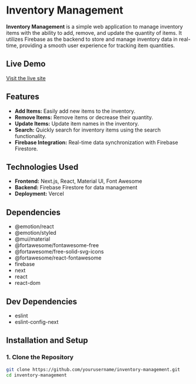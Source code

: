# Inventory Management

**Inventory Management** is a simple web application to manage inventory items with the ability to add, remove, and update the quantity of items. It utilizes Firebase as the backend to store and manage inventory data in real-time, providing a smooth user experience for tracking item quantities.

## Live Demo
[Visit the live site](https://pantry-tracker-tau-three.vercel.app/)

## Features
- **Add Items:** Easily add new items to the inventory.
- **Remove Items:** Remove items or decrease their quantity.
- **Update Items:** Update item names in the inventory.
- **Search:** Quickly search for inventory items using the search functionality.
- **Firebase Integration:** Real-time data synchronization with Firebase Firestore.

## Technologies Used
- **Frontend:** Next.js, React, Material UI, Font Awesome
- **Backend:** Firebase Firestore for data management
- **Deployment:** Vercel

## Dependencies
- @emotion/react
- @emotion/styled
- @mui/material
- @fortawesome/fontawesome-free
- @fortawesome/free-solid-svg-icons
- @fortawesome/react-fontawesome
- firebase
- next
- react
- react-dom

## Dev Dependencies
- eslint
- eslint-config-next

## Installation and Setup

### 1. Clone the Repository
```bash
git clone https://github.com/yourusername/inventory-management.git
cd inventory-management
